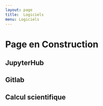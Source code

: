 ```yaml
---
layout: page
title:  Logiciels
menu: Logiciels
---
```


# Page en Construction 

## JupyterHub

## Gitlab

## Calcul scientifique
